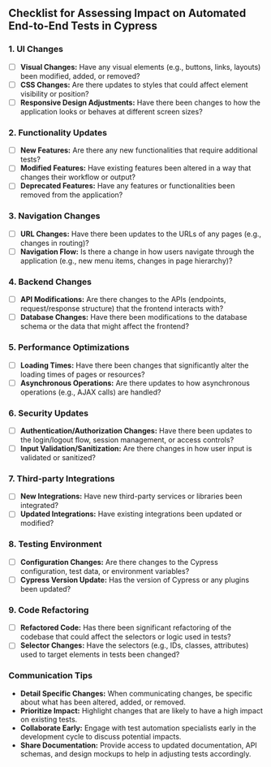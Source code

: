 ## Checklist for Assessing Impact on Automated End-to-End Tests in Cypress

### 1. **UI Changes**

- [ ] **Visual Changes:** Have any visual elements (e.g., buttons, links, layouts) been modified, added, or removed?
- [ ] **CSS Changes:** Are there updates to styles that could affect element visibility or position?
- [ ] **Responsive Design Adjustments:** Have there been changes to how the application looks or behaves at different screen sizes?

### 2. **Functionality Updates**

- [ ] **New Features:** Are there any new functionalities that require additional tests?
- [ ] **Modified Features:** Have existing features been altered in a way that changes their workflow or output?
- [ ] **Deprecated Features:** Have any features or functionalities been removed from the application?

### 3. **Navigation Changes**

- [ ] **URL Changes:** Have there been updates to the URLs of any pages (e.g., changes in routing)?
- [ ] **Navigation Flow:** Is there a change in how users navigate through the application (e.g., new menu items, changes in page hierarchy)?

### 4. **Backend Changes**

- [ ] **API Modifications:** Are there changes to the APIs (endpoints, request/response structure) that the frontend interacts with?
- [ ] **Database Changes:** Have there been modifications to the database schema or the data that might affect the frontend?

### 5. **Performance Optimizations**

- [ ] **Loading Times:** Have there been changes that significantly alter the loading times of pages or resources?
- [ ] **Asynchronous Operations:** Are there updates to how asynchronous operations (e.g., AJAX calls) are handled?

### 6. **Security Updates**

- [ ] **Authentication/Authorization Changes:** Have there been updates to the login/logout flow, session management, or access controls?
- [ ] **Input Validation/Sanitization:** Are there changes in how user input is validated or sanitized?

### 7. **Third-party Integrations**

- [ ] **New Integrations:** Have new third-party services or libraries been integrated?
- [ ] **Updated Integrations:** Have existing integrations been updated or modified?

### 8. **Testing Environment**

- [ ] **Configuration Changes:** Are there changes to the Cypress configuration, test data, or environment variables?
- [ ] **Cypress Version Update:** Has the version of Cypress or any plugins been updated?

### 9. **Code Refactoring**

- [ ] **Refactored Code:** Has there been significant refactoring of the codebase that could affect the selectors or logic used in tests?
- [ ] **Selector Changes:** Have the selectors (e.g., IDs, classes, attributes) used to target elements in tests been changed?

### Communication Tips

- **Detail Specific Changes:** When communicating changes, be specific about what has been altered, added, or removed.
- **Prioritize Impact:** Highlight changes that are likely to have a high impact on existing tests.
- **Collaborate Early:** Engage with test automation specialists early in the development cycle to discuss potential impacts.
- **Share Documentation:** Provide access to updated documentation, API schemas, and design mockups to help in adjusting tests accordingly.
